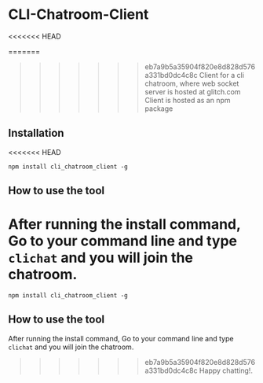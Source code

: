 # CLI-Chatroom-Client
<<<<<<< HEAD

=======
>>>>>>> eb7a9b5a35904f820e8d828d576a331bd0dc4c8c
Client for a cli chatroom, where web socket server is hosted at glitch.com
Client is hosted as an npm package

## Installation
<<<<<<< HEAD

`npm install cli_chatroom_client -g`

## How to use the tool

After running the install command, Go to your command line and type `clichat` and you will join the chatroom.
=======
```npm install cli_chatroom_client -g```
## How to use the tool
After running the install command, Go to your command line and type  ```clichat``` and you will join the chatroom.
>>>>>>> eb7a9b5a35904f820e8d828d576a331bd0dc4c8c
Happy chatting!.
